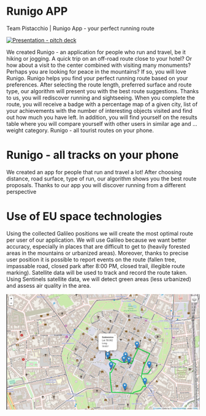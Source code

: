 # Runigo APP
Team Pistacchio | Runigo App - your perfect running route

[![Presentation - pitch deck](https://i9.ytimg.com/vi/6y7lg8HEkLY/mq1.jpg?sqp=COiu_pMG&rs=AOn4CLCu1LLREbBGOqDf8JUaxlhJpcMJOA)](https://youtu.be/6y7lg8HEkLY "Presentation - pitch deck - Click to Watch!")

We created Runigo - an application for people who run and travel, be it hiking or jogging. A quick trip on an off-road route close to your hotel? Or how about a visit to the center combined with visiting many monuments? Perhaps you are looking for peace in the mountains? If so, you will love Runigo. Runigo helps you find your perfect running route based on your preferences. After selecting the route length, preferred surface and route type, our algorithm will present you with the best route suggestions. Thanks to us, you will rediscover running and sightseeing. When you complete the route, you will receive a badge with a percentage map of a given city, list of your achievements with the number of interesting objects visited and find out how much you have left. In addition, you will find yourself on the results table where you will compare yourself with other users in similar age and ... weight category. Runigo - all tourist routes on your phone.

# Runigo - all tracks on your phone
We created an app for people that run and travel a lot! After choosing distance, road surface, type of run, our algorithm shows you the best route proposals. Thanks to our app you will discover running from a different perspective

# Use of EU space technologies

Using the collected Galileo positions we will create the most optimal route per user of our application. We will use Galileo because we want better accuracy, especially in places that are difficult to get to (heavily forested areas in the mountains or urbanized areas).
Moreover, thanks to precise user position it is possible to report events on the route (fallen tree, impassable road, closed park after 8:00 PM, closed trail, illegible route marking). Satellite data will be used to track and record the route taken.
Using Sentinels satellite data, we will detect green areas (less urbanized) and assess air quality in the area. 



![](files/result.png)